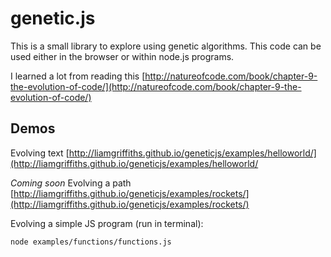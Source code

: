 # genetic.js

This is a small library to explore using genetic algorithms. This code can be
used either in the browser or within node.js programs.

I learned a lot from reading this [http://natureofcode.com/book/chapter-9-the-evolution-of-code/](http://natureofcode.com/book/chapter-9-the-evolution-of-code/)

## Demos

Evolving text [http://liamgriffiths.github.io/geneticjs/examples/helloworld/](http://liamgriffiths.github.io/geneticjs/examples/helloworld/

*Coming soon* Evolving a path [http://liamgriffiths.github.io/geneticjs/examples/rockets/](http://liamgriffiths.github.io/geneticjs/examples/rockets/)

Evolving a simple JS program (run in terminal):

    node examples/functions/functions.js


